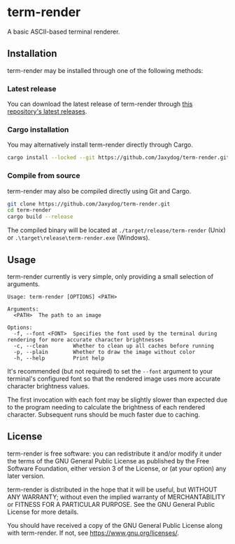 # term-render

A basic ASCII-based terminal renderer.

## Installation

term-render may be installed through one of the following methods:

### Latest release

You can download the latest release of term-render
through [this repository's latest releases](https://github.com/Jaxydog/term-render/releases).

### Cargo installation

You may alternatively install term-render directly through Cargo.

```sh
cargo install --locked --git https://github.com/Jaxydog/term-render.git
```

### Compile from source

term-render may also be compiled directly using Git and Cargo.

```sh
git clone https://github.com/Jaxydog/term-render.git
cd term-render
cargo build --release
```

The compiled binary will be located at
`./target/release/term-render` (Unix) or
`.\target\release\term-render.exe` (Windows).

## Usage

term-render currently is very simple,
only providing a small selection of arguments.

```
Usage: term-render [OPTIONS] <PATH>

Arguments:
  <PATH>  The path to an image

Options:
  -f, --font <FONT>  Specifies the font used by the terminal during rendering for more accurate character brightnesses
  -c, --clean        Whether to clean up all caches before running
  -p, --plain        Whether to draw the image without color
  -h, --help         Print help
```

It's recommended (but not required) to set the `--font` argument
to your terminal's configured font so that the rendered image uses
more accurate character brightness values.

The first invocation with each font may be slightly slower
than expected due to the program needing to calculate the
brightness of each rendered character.
Subsequent runs should be much faster due to caching.

## License

term-render is free software:
you can redistribute it and/or modify it under the terms
of the GNU General Public License as published by the
Free Software Foundation,
either version 3 of the License,
or (at your option) any later version.

term-render is distributed in the hope that it will be useful,
but WITHOUT ANY WARRANTY;
without even the implied warranty of MERCHANTABILITY
or FITNESS FOR A PARTICULAR PURPOSE.
See the GNU General Public License for more details.

You should have received a copy
of the GNU General Public License along with term-render.
If not, see https://www.gnu.org/licenses/.
